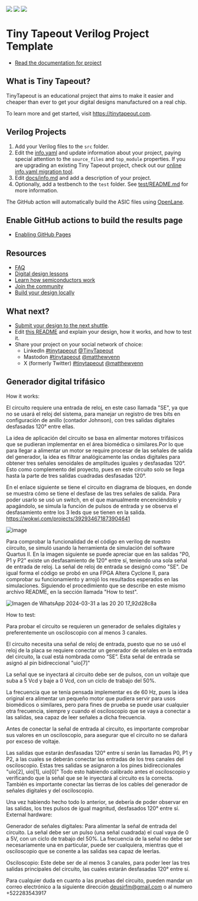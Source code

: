 ![](../../workflows/gds/badge.svg) ![](../../workflows/docs/badge.svg) ![](../../workflows/test/badge.svg)

# Tiny Tapeout Verilog Project Template

- [Read the documentation for project](docs/info.md)

## What is Tiny Tapeout?

TinyTapeout is an educational project that aims to make it easier and cheaper than ever to get your digital designs manufactured on a real chip.

To learn more and get started, visit https://tinytapeout.com.

## Verilog Projects

1. Add your Verilog files to the `src` folder.
2. Edit the [info.yaml](info.yaml) and update information about your project, paying special attention to the `source_files` and `top_module` properties. If you are upgrading an existing Tiny Tapeout project, check out our [online info.yaml migration tool](https://tinytapeout.github.io/tt-yaml-upgrade-tool/).
3. Edit [docs/info.md](docs/info.md) and add a description of your project.
4. Optionally, add a testbench to the `test` folder. See [test/README.md](test/README.md) for more information.

The GitHub action will automatically build the ASIC files using [OpenLane](https://www.zerotoasiccourse.com/terminology/openlane/).

## Enable GitHub actions to build the results page

- [Enabling GitHub Pages](https://tinytapeout.com/faq/#my-github-action-is-failing-on-the-pages-part)

## Resources

- [FAQ](https://tinytapeout.com/faq/)
- [Digital design lessons](https://tinytapeout.com/digital_design/)
- [Learn how semiconductors work](https://tinytapeout.com/siliwiz/)
- [Join the community](https://tinytapeout.com/discord)
- [Build your design locally](https://docs.google.com/document/d/1aUUZ1jthRpg4QURIIyzlOaPWlmQzr-jBn3wZipVUPt4)

## What next?

- [Submit your design to the next shuttle](https://app.tinytapeout.com/).
- Edit [this README](README.md) and explain your design, how it works, and how to test it.
- Share your project on your social network of choice:
  - LinkedIn [#tinytapeout](https://www.linkedin.com/search/results/content/?keywords=%23tinytapeout) [@TinyTapeout](https://www.linkedin.com/company/100708654/)
  - Mastodon [#tinytapeout](https://chaos.social/tags/tinytapeout) [@matthewvenn](https://chaos.social/@matthewvenn)
  - X (formerly Twitter) [#tinytapeout](https://twitter.com/hashtag/tinytapeout) [@matthewvenn](https://twitter.com/matthewvenn)


## Generador digital trifásico

How it works:

El circuito requiere una entrada de reloj, en este caso llamada "SE", ya que no se usará el reloj del sistema, para manejar un registro de tres bits en configuración de anillo (contador Johnson), con tres salidas digitales desfasadas 120° entre ellas.

La idea de aplicación del circuito se basa en alimentar motores trifásicos que se pudieran implementar en el área biomédica o similares.Por lo que para llegar a alimentar un motor se require procesar de las señales de salida del generador, la idea es filtrar analógicamente las ondas digitales para obtener tres señales senoidales de amplitudes iguales y desfasadas 120°. Esto como complemento del proyecto, pues en este circuito solo se llega hasta la parte de tres salidas cuadradas desfasadas 120°.

En el enlace siguiente se tiene el circuito en diagrama de bloques, en donde se muestra cómo se tiene el desfase de las tres señales de salida.
Para poder usarlo se usó un switch, en el que manualmente encenciéndolo y apagándolo, se simula la función de pulsos de entrada y se observa el desfasamiento entre los 3 leds que se tienen en la salida.
https://wokwi.com/projects/392934671873904641

![image](https://github.com/DeusJR/generador3f/assets/165088102/3dc9e98b-3402-4d18-b189-794334193555)


Para comprobar la funcionalidad de el código en verilog de nuestro ciircuito, se simuló usando la herramienta de simulación del software Quartus II. En la imagen siguiente se puede apreciar que en las salidas "P0, P1 y P2" existe un desfasamiento de 120° entre sí, teniendo una sola señal de entrada de reloj. La señal de reloj de entrada se designó como "SE".
De igual forma el código se probó en una FPGA Altera Cyclone II, para comprobar su funcionamiento y arrojó los resultados esperados en las simulaciones. Siguiendo el procedimiento que se describe en este mismo archivo README, en la sección llamada "How to test".

![Imagen de WhatsApp 2024-03-31 a las 20 20 17_92d28c8a](https://github.com/DeusJR/generador3f/assets/163932147/93440c60-be47-4216-83eb-10290c88cc63)


How to test:

Para probar el circuito se requieren un generador de señales digitales y preferentemente un osciloscopio con al menos 3 canales.

El circuito necesita una señal de reloj de entrada, puesto que no se usó el reloj de la placa se requiere conectar un generador de señales en la entrada del circuito, la cual está nombrada como “SE”. Esta señal de entrada se asignó al pin bidireccional "uio[7]"

La señal que se inyectará al circuito debe ser de pulsos, con un voltaje que suba a 5 Vcd y baje a 0 Vcd, con un ciclo de trabajo del 50%. 

La frecuencia que se tenía pensada implementar es de 60 Hz, pues la idea original era alimentar un pequeño motor que pudiera servir para usos biomédicos o similares, pero para fines de prueba se puede usar cualquier otra frecuencia, siempre y cuando el osciloscopio que se vaya a conectar a las salidas, sea capaz de leer señales a dicha frecuencia. 

Antes de conectar la señal de entrada al circuito, es importante comprobar sus valores en un osciloscopio, para asegurar que el circuito no se dañará por exceso de voltaje.

Las salidas que estarán desfasadas 120° entre sí serán las llamadas P0, P1 y P2, a las cuales se deberán conectar las entradas de los tres canales del osciloscopio. Estas tres salidas se asignaron a los pines bidireccionales "uio[2], uio[1], uio[0]" Todo esto habiendo calibrado antes el osciloscopio y verificando que la señal que se le inyectará al circuito es la correcta. También es importante conectar las tierras de los cables del generador de señales digitales y del osciloscopio.

Una vez habiendo hecho todo lo anterior, se debería de poder observar en las salidas, los tres pulsos de igual magnitud, desfasados 120° entre sí.
External hardware:

Generador de señales digitales: Para alimentar la señal de entrada del circuito. La señal debe ser un pulso (una señal cuadrada) el cual vaya de 0 a 5V, con un ciclo de trabajo del 50%. La frecuencia de la señal no debe ser necesariamente una en particular, puede ser cualquiera, mientras que el osciloscopio que se conente a las salidas sea capaz de leerlas.

Osciloscopio: Este debe ser de al menos 3 canales, para poder leer las tres salidas principales del circuito, las cuales estarán desfasadas 120° entre sí. 


Para cualquier duda en cuanto a las pruebas del circuito, pueden mandar un correo electrónico a la siguiente dirección deusjrfm@gmail.com o al numero +522283543917
